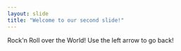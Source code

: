 ```yaml
---
layout: slide
title: "Welcome to our second slide!"
---
```

Rock'n Roll over the World!
Use the left arrow to go back!
